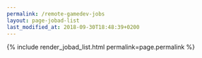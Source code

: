 ```yaml
---
permalink: /remote-gamedev-jobs
layout: page-jobad-list
last_modified_at: 2018-09-30T18:48:39+0200
---
```

{% include render_jobad_list.html permalink=page.permalink %}

